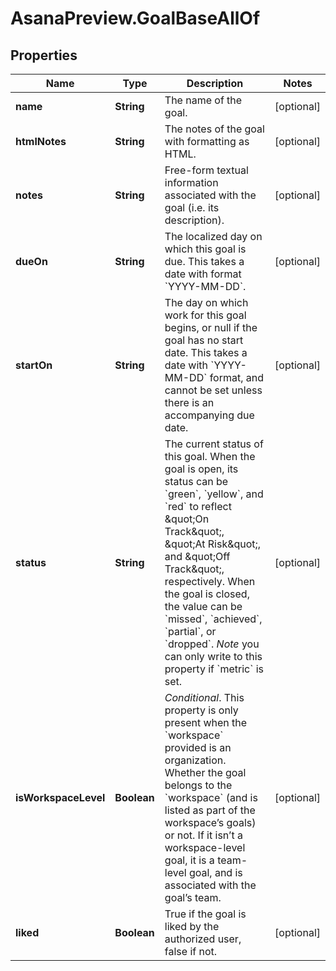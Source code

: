 # AsanaPreview.GoalBaseAllOf

## Properties

Name | Type | Description | Notes
------------ | ------------- | ------------- | -------------
**name** | **String** | The name of the goal. | [optional] 
**htmlNotes** | **String** | The notes of the goal with formatting as HTML. | [optional] 
**notes** | **String** | Free-form textual information associated with the goal (i.e. its description). | [optional] 
**dueOn** | **String** | The localized day on which this goal is due. This takes a date with format &#x60;YYYY-MM-DD&#x60;. | [optional] 
**startOn** | **String** | The day on which work for this goal begins, or null if the goal has no start date. This takes a date with &#x60;YYYY-MM-DD&#x60; format, and cannot be set unless there is an accompanying due date. | [optional] 
**status** | **String** | The current status of this goal. When the goal is open, its status can be &#x60;green&#x60;, &#x60;yellow&#x60;, and &#x60;red&#x60; to reflect \&quot;On Track\&quot;, \&quot;At Risk\&quot;, and \&quot;Off Track\&quot;, respectively. When the goal is closed, the value can be &#x60;missed&#x60;, &#x60;achieved&#x60;, &#x60;partial&#x60;, or &#x60;dropped&#x60;. *Note* you can only write to this property if &#x60;metric&#x60; is set. | [optional] 
**isWorkspaceLevel** | **Boolean** | *Conditional*. This property is only present when the &#x60;workspace&#x60; provided is an organization. Whether the goal belongs to the &#x60;workspace&#x60; (and is listed as part of the workspace’s goals) or not. If it isn’t a workspace-level goal, it is a team-level goal, and is associated with the goal’s team. | [optional] 
**liked** | **Boolean** | True if the goal is liked by the authorized user, false if not. | [optional] 


